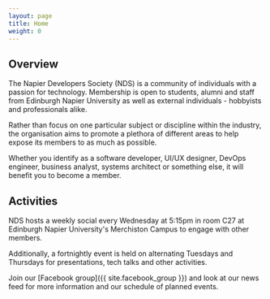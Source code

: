 ```yaml
---
layout: page
title: Home
weight: 0
---
```


## Overview
The Napier Developers Society (NDS) is a community of individuals with a passion for technology. Membership is open to students, alumni and staff from Edinburgh Napier University as well as external individuals - hobbyists and professionals alike.

Rather than focus on one particular subject or discipline within the industry, the organisation aims to promote a plethora of different areas to help expose its members to as much as possible. 

Whether you identify as a software developer, UI/UX designer, DevOps engineer, business analyst, systems architect or something else, it will benefit you to become a member.

## Activities
NDS hosts a weekly social every Wednesday at 5:15pm in room C27 at Edinburgh Napier University's Merchiston Campus to engage with other members.

Additionally, a fortnightly event is held on alternating Tuesdays and Thursdays for presentations, tech talks and other activities.

Join our [Facebook group]({{ site.facebook_group }}) and look at our news feed for more information and our schedule of planned events.

